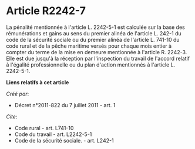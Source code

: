 # Article R2242-7

La pénalité mentionnée à l'article L. 2242-5-1 est calculée sur la base des rémunérations et gains au sens du premier alinéa
de l'article L. 242-1 du code de la sécurité sociale ou du premier alinéa de l'article L. 741-10 du code rural et de la pêche
maritime versés pour chaque mois entier à compter du terme de la mise en demeure mentionnée à l'article R. 2242-3. Elle est
due jusqu'à la réception par l'inspection du travail de l'accord relatif à l'égalité professionnelle ou du plan d'action
mentionnés à l'article L. 2242-5-1.

**Liens relatifs à cet article**

_Créé par_:

  - Décret n°2011-822 du 7 juillet 2011 - art. 1

_Cite_:

  - Code rural - art. L741-10
  - Code du travail - art. L2242-5-1
  - Code de la sécurité sociale. - art. L242-1
